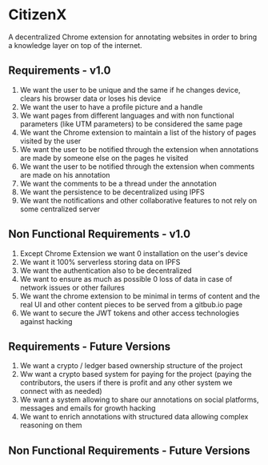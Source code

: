 # CitizenX

A decentralized Chrome extension for annotating websites in order to bring a knowledge layer on top of the internet.

## Requirements - v1.0
1. We want the user to be unique and the same if he changes device, clears his browser data or loses his device
2. We want the user to have a profile picture and a handle
3. We want pages from different languages and with non functional parameters (like UTM parameters) to be considered the same page
4. We want the Chrome extension to maintain a list of the history of pages visited by the user
5. We want the user to be notified through the extension when annotations are made by someone else on the pages he visited
6. We want the user to be notified through the extension when comments are made on his annotation
7. We want the comments to be a thread under the annotation
8. We want the persistence to be decentralized using IPFS
9. We want the notifications and other collaborative features to not rely on some centralized server

## Non Functional Requirements - v1.0
1. Except Chrome Extension we want 0 installation on the user's device
2. We want it 100% serverless storing data on IPFS
3. We want the authentication also to be decentralized
4. We want to ensure as much as possible 0 loss of data in case of network issues or other failures
5. We want the chrome extension to be minimal in terms of content and the real UI and other content pieces to be served from a gitbub.io page
6. We want to secure the JWT tokens and other access technologies against hacking 

## Requirements - Future Versions

1. We want a crypto / ledger based ownership structure of the project
2. Ww want a crypto based system for paying for the project (paying the contributors, the users if there is profit and any other system we connect with as needed)
3. We want a system allowing to share our annotations on social platforms, messages and emails for growth hacking
4. We want to enrich annotations with structured data allowing complex reasoning on them

## Non Functional Requirements - Future Versions



